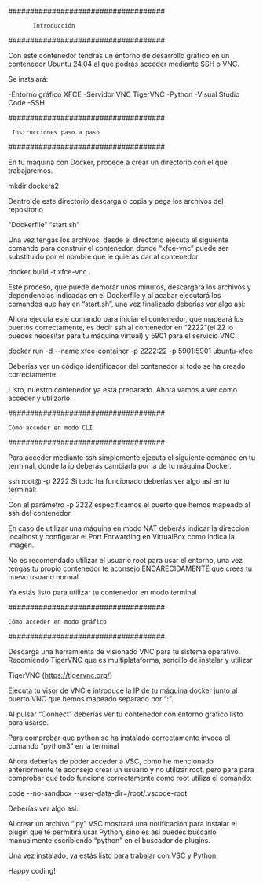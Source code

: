 ####################################

           Introducción

####################################

Con este contenedor tendrás un entorno de desarrollo gráfico en un contenedor Ubuntu 24.04 al que podrás acceder mediante SSH o VNC.

Se instalará:

-Entorno gráfico XFCE
-Servidor VNC TigerVNC
-Python
-Visual Studio Code
-SSH


####################################

     Instrucciones paso a paso

####################################

En tu máquina con Docker, procede a crear un directorio con el que trabajaremos.

mkdir dockera2

Dentro de este directorio descarga o copia y pega los archivos del repositorio

“Dockerfile”
“start.sh”

Una vez tengas los archivos, desde el directorio ejecuta el siguiente comando para construir el contenedor, donde “xfce-vnc” puede ser substituido por el nombre que le quieras dar al contenedor

docker build -t xfce-vnc .

Este proceso, que puede demorar unos minutos, descargará los archivos y dependencias indicadas en el Dockerfile y al acabar ejecutará los comandos que hay en “start.sh”, una vez finalizado deberías ver algo así:


Ahora ejecuta este comando para iniciar el contenedor, que mapeará los puertos correctamente, es decir ssh al contenedor en “2222”(el 22 lo puedes necesitar para tu máquina virtual) y 5901 para el servicio VNC.

docker run -d --name xfce-container -p 2222:22 -p 5901:5901 ubuntu-xfce

Deberías ver un código identificador del contenedor si todo se ha creado correctamente.


Listo, nuestro contenedor ya está preparado. Ahora vamos a ver como acceder y utilizarlo.

####################################

    Cómo acceder en modo CLI

####################################

Para acceder mediante ssh simplemente ejecuta el siguiente comando en tu terminal, donde la ip deberás cambiarla por la de tu máquina Docker.

ssh root@<IP> -p 2222
Si todo ha funcionado deberías ver algo así en tu terminal:

Con el parámetro -p 2222 especificamos el puerto que hemos mapeado al ssh del contenedor.

En caso de utilizar una máquina en modo NAT deberás indicar la dirección localhost y configurar el Port Forwarding en VirtualBox como indica la imagen.


No es recomendado utilizar el usuario root para usar el entorno, una vez tengas tu propio contenedor te aconsejo ENCARECIDAMENTE que crees tu nuevo usuario normal.

Ya estás listo para utilizar tu contenedor en modo terminal


####################################

    Cómo acceder en modo gráfico

####################################

Descarga una herramienta de visionado VNC para tu sistema operativo.
Recomiendo TigerVNC que es multiplataforma, sencillo de instalar y utilizar

TigerVNC (https://tigervnc.org/)

Ejecuta tu visor de VNC e introduce la IP de tu máquina docker junto al puerto VNC que hemos mapeado separado por “:”.



Al pulsar “Connect” deberías ver tu contenedor con entorno gráfico listo para usarse.



Para comprobar que python se ha instalado correctamente invoca el comando “python3” en la terminal



Ahora deberías de poder acceder a VSC, como he mencionado anteriormente te aconsejo crear un usuario y no utilizar root, pero para para comprobar que todo funciona correctamente como root utiliza el comando:

code --no-sandbox --user-data-dir=/root/.vscode-root

Deberías ver algo así:













Al crear un archivo “.py” VSC mostrará una notificación para instalar el plugin que te permitirá usar Python, sino es así puedes buscarlo manualmente escribiendo “python” en el buscador de plugins.


Una vez instalado, ya estás listo para trabajar con VSC y Python.


Happy coding!



